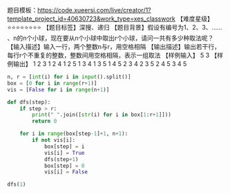 题目模板：https://code.xueersi.com/live/creator/1?template_project_id=40630723&work_type=xes_classwork 
【难度星级】⭐⭐⭐⭐⭐⭐⭐⭐
【题目标签】深搜、递归
【题目背景】假设有编号为1、2、3、...... 、n的n个小球，现在要从n个小球中取出r个小球，请问一共有多少种取法呢？
【输入描述】输入一行，两个整数n与r，用空格相隔
【输出描述】输出若干行，每行r个不重复的整数，整数间用空格相隔，表示一组取法
【样例输入】
5 3
【样例输出】
1 2 3
1 2 4
1 2 5
1 3 4
1 3 5
1 4 5
2 3 4
2 3 5
2 4 5
3 4 5


```python
n, r = [int(i) for i in input().split()]
box = [0 for i in range(r+1)] 
vis = [False for i in range(n+1)]

def dfs(step):
    if step > r:
        print(" ".join([str(i) for i in box[1:r+1]]))
        return 0

    for i in range(box[step-1]+1, n+1):
        if not vis[i]: 
            box[step] = i
            vis[i] = True                
            dfs(step+1)
            box[step] = 0
            vis[i] = False

dfs(1)
```